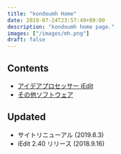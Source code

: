 ```yaml
---
title: "kondoumh Home"
date: 2019-07-24T23:57:49+09:00
description: "kondoumh home page."
images: ["/images/mh.png"]
draft: false
---
```


## Contents

- [アイデアプロセッサー iEdit](/software/iedit/)
- [その他ソフトウェア](software/)

## Updated

- サイトリニューアル (2019.8.3)
- iEdit 2.40 リリース (2018.9.16)